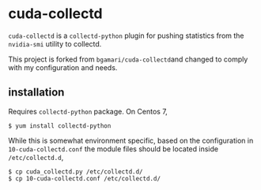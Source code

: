 # cuda-collectd

`cuda-collectd` is a `collectd-python` plugin for pushing statistics from 
the `nvidia-smi` utility to collectd. 

This project is forked from `bgamari/cuda-collectd`and changed to comply
with my configuration and needs.

## installation

Requires `collectd-python` package. On Centos 7,

    $ yum install collectd-python

While this is somewhat environment specific, based on the configuration 
in `10-cuda-collectd.conf` the module files should be located inside `/etc/collectd.d`,

    $ cp cuda_collectd.py /etc/collectd.d/
    $ cp 10-cuda-collectd.conf /etc/collectd.d/

